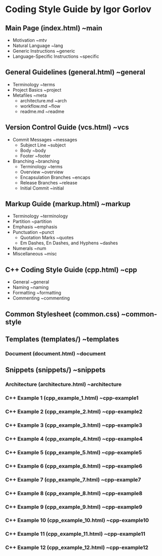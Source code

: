 # Coding Style Guide by Igor Gorlov

## Main Page (index.html) ~main

* Motivation ~mtv
* Natural Language ~lang
* Generic Instructions ~generic
* Language-Specific Instructions ~specific

## General Guidelines (general.html) ~general

* Terminology ~terms
* Project Basics ~project
* Metafiles ~meta
  * architecture.md ~arch
  * workflow.md ~flow
  * readme.md ~readme

## Version Control Guide (vcs.html) ~vcs

* Commit Messages ~messages
  * Subject Line ~subject
  * Body ~body
  * Footer ~footer
* Branching ~branching
  * Terminology ~terms
  * Overview ~overview
  * Encapsulation Branches ~encaps
  * Release Branches ~release
  * Initial Commit ~initial

## Markup Guide (markup.html) ~markup

* Terminology ~terminology
* Partition ~partition
* Emphasis ~emphasis
* Punctuation ~punct
  * Quotation Marks ~quotes
  * Em Dashes, En Dashes, and Hyphens ~dashes
* Numerals ~num
* Miscellaneous ~misc

## C++ Coding Style Guide (cpp.html) ~cpp

* General ~general
* Naming ~naming
* Formatting ~formatting
* Commenting ~commenting

## Common Stylesheet (common.css) ~common-style

## Templates (templates/) ~templates

### Document (document.html) ~document

## Snippets (snippets/) ~snippets

### Architecture (architecture.html) ~architecture

### C++ Example 1 (cpp_example_1.html) ~cpp-example1

### C++ Example 2 (cpp_example_2.html) ~cpp-example2

### C++ Example 3 (cpp_example_3.html) ~cpp-example3

### C++ Example 4 (cpp_example_4.html) ~cpp-example4

### C++ Example 5 (cpp_example_5.html) ~cpp-example5

### C++ Example 6 (cpp_example_6.html) ~cpp-example6

### C++ Example 7 (cpp_example_7.html) ~cpp-example7

### C++ Example 8 (cpp_example_8.html) ~cpp-example8

### C++ Example 9 (cpp_example_9.html) ~cpp-example9

### C++ Example 10 (cpp_example_10.html) ~cpp-example10

### C++ Example 11 (cpp_example_11.html) ~cpp-example11

### C++ Example 12 (cpp_example_12.html) ~cpp-example12
